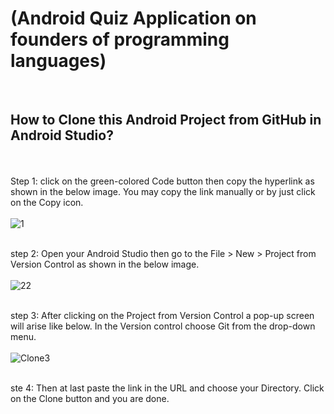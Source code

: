 
<h1>(Android Quiz Application on founders of programming languages)</h1><br/>

**<h2>How to Clone this Android Project from GitHub in Android Studio?**</h2><br/><br/>
Step 1: click on the green-colored Code button then copy the hyperlink as shown in the below image. You may copy the link manually or by just click on the Copy icon. <br/><br/>
![1](https://github.com/sakshi-gaikar/Android-QUIZ-App/assets/167235281/7f64b9fb-9f89-4a7a-81c0-5fd5aab05e8b)<br/><br/>

step 2: Open your Android Studio then go to the File > New > Project from Version Control as shown in the below image.<br/><br/>
![22](https://github.com/sakshi-gaikar/Android-QUIZ-App/assets/167235281/1e151fbb-18af-4dc3-95cd-a0132aacf788)
<br/><br/>

step 3: After clicking on the Project from Version Control a pop-up screen will arise like below. In the Version control choose Git from the drop-down menu. <br/><br/>
![Clone3](https://github.com/sakshi-gaikar/Android-QUIZ-App/assets/167235281/ade639ce-a83e-4ac1-95c6-090a1add18d1)<br/><br/>


ste 4: Then at last paste the link in the URL and choose your Directory. Click on the Clone button and you are done.<br/><br/>
<br/><br/>
